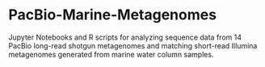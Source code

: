 # PacBio-Marine-Metagenomes
Jupyter Notebooks and R scripts for analyzing sequence data from 14 PacBio long-read shotgun metagenomes and matching short-read Illumina metagenomes generated from marine water column samples. 
